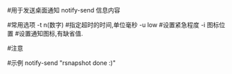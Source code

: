 #用于发送桌面通知
notify-send 信息内容

#常用选项
-t n(数字)		#指定超时的时间,单位毫秒
-u low			#设置紧急程度
-i 图标位置		#设置通知图标,有缺省值.

#注意

#示例
notify-send "rsnapshot done :)"
